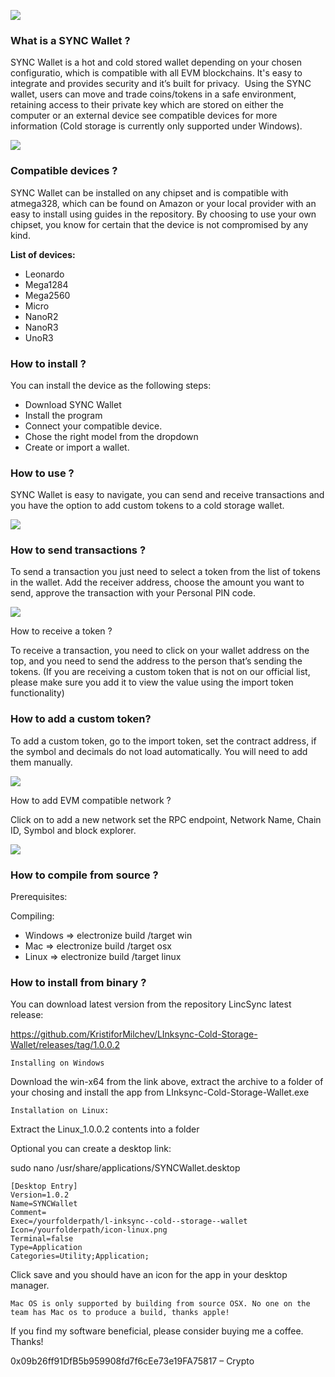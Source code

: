 ![](https://linksync.tech/wallet/0.png)

### **What is a SYNC Wallet ?**

SYNC Wallet is a hot and cold stored wallet depending on your chosen configuratio, which is compatible with all EVM blockchains. It's easy to integrate and provides security and it’s built for privacy.  Using the SYNC wallet, users can move and trade coins/tokens in a safe environment, retaining access to their private key which are stored on either the computer or an external device see compatible devices for more information (Cold storage is currently only supported under Windows).   

![](https://linksync.tech/wallet/1.png)

### Compatible devices ?

SYNC Wallet can be installed on any chipset and is compatible with atmega328, which can be found on Amazon or your local provider with an easy to install using guides in the repository. By choosing to use your own chipset, you know for certain that the device is not compromised by any kind. 

**List of devices:**

*   Leonardo        
*   Mega1284        
*   Mega2560       
*   Micro  
*   NanoR2  
*   NanoR3  
*   UnoR3

### **How to install ?**

You can install the device as the following steps:   

*   Download SYNC Wallet  
*   Install the program  
*   Connect your compatible device.  
*   Chose the right model from the dropdown  
*   Create or import a wallet.

### **How to use ?**

SYNC Wallet is easy to navigate, you can send and receive transactions and you have the option to add custom tokens to a cold storage wallet.

![](https://linksync.tech/wallet/3.png)

### How to send transactions ?

To send a transaction you just need to select a token from the list of tokens in the wallet. Add the receiver address, choose the amount you want to send, approve the transaction with your Personal PIN code.   

![](https://linksync.tech/wallet/6.png)

How to receive a token ?  

To receive a transaction, you need to click on your wallet address on the top, and you need to send the address to the person that’s sending the tokens. (If you are receiving a custom token that is not on our official list, please make sure you add it to view the value using the import token functionality)    

### How to add a custom token?

To add a custom token, go to the import token, set the contract address, if the symbol and decimals do not load automatically. You will need to add them manually. 

![](https://linksync.tech/wallet/4.png)

How to add EVM compatible network ?  

Click on to add a new network set the RPC endpoint, Network Name, Chain ID, Symbol and block explorer.

![](https://linksync.tech/wallet/5.png)

### How to compile from source ?

Prerequisites:  

 
Compiling: 

*   Windows => electronize build /target win
*   Mac => electronize build /target osx
*   Linux => electronize build /target linux



### How to install from binary ?

You can download latest version from the repository LincSync latest release: 

https://github.com/KristiforMilchev/LInksync-Cold-Storage-Wallet/releases/tag/1.0.0.2
````
Installing on Windows
````
Download the win-x64 from the link above, extract the archive to a folder of your chosing and install the app from LInksync-Cold-Storage-Wallet.exe
````
Installation on Linux:
````
Extract the Linux_1.0.0.2 contents into a folder

Optional you can create a desktop link:

sudo nano /usr/share/applications/SYNCWallet.desktop
````
[Desktop Entry]
Version=1.0.2
Name=SYNCWallet
Comment=
Exec=/yourfolderpath/l-inksync--cold--storage--wallet
Icon=/yourfolderpath/icon-linux.png
Terminal=false
Type=Application
Categories=Utility;Application;
````

Click save and you should have an icon for the app in your desktop manager.

````
Mac OS is only supported by building from source OSX. No one on the team has Mac os to produce a build, thanks apple!
 ````


If you find my software beneficial, please consider buying me a coffee. Thanks! 

0x09b26ff91DfB5b959908fd7f6cEe73e19FA75817 – Crypto
